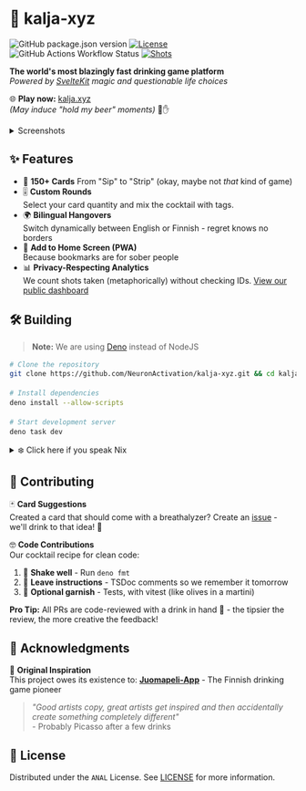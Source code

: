 # 🍻 kalja-xyz
![GitHub package.json version](https://img.shields.io/github/package-json/v/NeuronActivation/kalja-xyz) [![License](https://img.shields.io/badge/license-ANAL-blue)](../LICENSE) ![GitHub Actions Workflow Status](https://img.shields.io/github/actions/workflow/status/NeuronActivation/kalja-xyz/deploy.yml) [![Shots](https://img.shields.io/badge/shots%20taken-∞-40E0D0)](https://kalja.xyz)

**The world's most blazingly fast drinking game platform**  
*Powered by [SvelteKit](https://svelte.dev/docs/kit/introduction) magic and questionable life choices*

🌐 **Play now:** [kalja.xyz](https://kalja.xyz)  
*(May induce "hold my beer" moments)* 🍺✋

<details>
<summary>Screenshots</summary>

<b>Start</b><br>
<img src="images/start.png" width="800" alt="Start screenshot"> 

<b>Lobby</b><br>
<img src="images/lobby.png" width="800" alt="Lobby screenshot"> 

<b>Gameplay</b><br>
<img src="images/gameplay.png" width="800" alt="Gameplay screenshot"> 
</details>


## ✨ Features
- 🍻 **150+ Cards**
From "Sip" to "Strip" (okay, maybe not *that* kind of game)
- 🎚️ **Custom Rounds**  
Select your card quantity and mix the cocktail with tags.
- 🌍 **Bilingual Hangovers**  
Switch dynamically between English or Finnish - regret knows no borders
- 📲 **Add to Home Screen (PWA)**  
Because bookmarks are for sober people
- 📊 **Privacy-Respecting Analytics**  
We count shots taken (metaphorically) without checking IDs. [View our public dashboard](https://cloud.umami.is/share/CrXiQx0T4O8Xjxy1/kalja.xyz)


## 🛠️ Building

>**Note:** We are using [Deno](https://docs.deno.com/runtime/getting_started/installation/) instead of NodeJS

```bash
# Clone the repository
git clone https://github.com/NeuronActivation/kalja-xyz.git && cd kalja-xyz

# Install dependencies 
deno install --allow-scripts

# Start development server
deno task dev

```

<details>
<summary>❄️ Click here if you speak Nix</summary>
For those who like their toolchain like their vodka - pure and reproducible:

```bash
nix develop
```
</details>

## 🤝 Contributing

🃏 **Card Suggestions**  
Created a card that should come with a breathalyzer? Create an [issue](https://github.com/NeuronActivation/kalja-xyz/issues/new?template=card-suggestion.yml) - we'll drink to that idea! 🍻

🤓 **Code Contributions**  
Our cocktail recipe for clean code:
1. 🍹 **Shake well** - Run `deno fmt`
2. 📜 **Leave instructions** - TSDoc comments so we remember it tomorrow
3. 🧪 **Optional garnish** - Tests, with vitest (like olives in a martini)


**Pro Tip:** All PRs are code-reviewed with a drink in hand 🥃 - the tipsier the review, the more creative the feedback!

## 🙏 Acknowledgments
🍻 **Original Inspiration**  
This project owes its existence to:
[**Juomapeli-App**](https://github.com/Santerhy/Juomapeli-App) - The Finnish drinking game pioneer

> *"Good artists copy, great artists get inspired and then accidentally create something completely different"*  
\- Probably Picasso after a few drinks

## 📜 License

Distributed under the `ANAL` License. See [LICENSE](../LICENSE) for more information.


